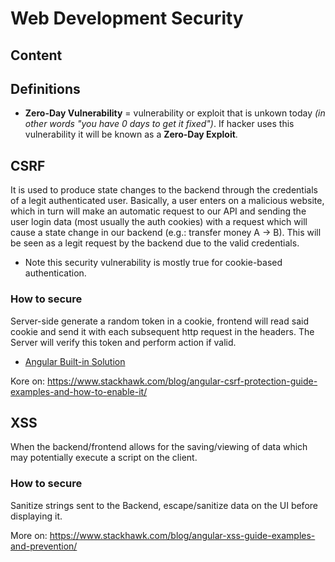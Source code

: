 # Web Development Security

## Content

## Definitions

- **Zero-Day Vulnerability** = vulnerability or exploit that is unkown today _(in other words "you have 0 days to get it fixed")_. If hacker uses this vulnerability it will be known as a **Zero-Day Exploit**.

## CSRF

It is used to produce state changes to the backend through the credentials of a legit authenticated user.
Basically, a user enters on a malicious website, which in turn will make an automatic request to our API
and sending the user login data (most usually the auth cookies) with a request which will cause a state change in our backend (e.g.: transfer money A -> B).
This will be seen as a legit request by the backend due to the valid credentials.

- Note this security vulnerability is mostly true for cookie-based authentication.

### How to secure

Server-side generate a random token in a cookie, frontend will read said cookie and send it with each subsequent http request in the headers.
The Server will verify this token and perform action if valid.

- [Angular Built-in Solution](https://angular.io/api/common/http/HttpClientXsrfModule)

Kore on: https://www.stackhawk.com/blog/angular-csrf-protection-guide-examples-and-how-to-enable-it/

## XSS

When the backend/frontend allows for the saving/viewing of data which may potentially execute a script on the client.

### How to secure

Sanitize strings sent to the Backend, escape/sanitize data on the UI before displaying it.

More on: https://www.stackhawk.com/blog/angular-xss-guide-examples-and-prevention/
